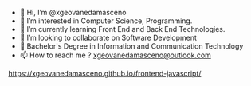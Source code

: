 - 👋 Hi, I’m @xgeovanedamasceno
- 👀 I’m interested in Computer Science, Programming.
- 🌱 I’m currently learning Front End and Back End Technologies.
- 💞️ I’m looking to collaborate on Software Development
- :scroll: Bachelor's Degree in Information and Communication Technology
- 📫 How to reach me ? xgeovanedamasceno@outlook.com


https://xgeovanedamasceno.github.io/frontend-javascript/

<!---
xgeovanedamasceno/xgeovanedamasceno is a ✨ special ✨ repository because its `README.md` (this file) appears on your GitHub profile.
You can click the Preview link to take a look at your changes.
--->




